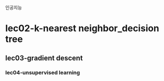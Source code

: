 인공지능

<h1>lec02-k-nearest neighbor_decision tree</h1>

<h2>lec03-gradient descent</h2>

<h3>lec04-unsupervised learning</h3>

